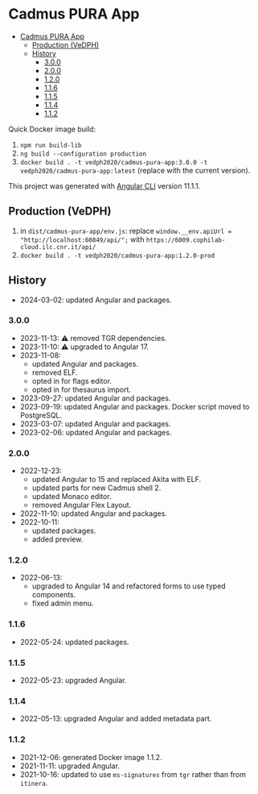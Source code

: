 # Cadmus PURA App

- [Cadmus PURA App](#cadmus-pura-app)
  - [Production (VeDPH)](#production-vedph)
  - [History](#history)
    - [3.0.0](#300)
    - [2.0.0](#200)
    - [1.2.0](#120)
    - [1.1.6](#116)
    - [1.1.5](#115)
    - [1.1.4](#114)
    - [1.1.2](#112)

Quick Docker image build:

1. `npm run build-lib`
2. `ng build --configuration production`
3. `docker build . -t vedph2020/cadmus-pura-app:3.0.0 -t vedph2020/cadmus-pura-app:latest` (replace with the current version).

This project was generated with [Angular CLI](https://github.com/angular/angular-cli) version 11.1.1.

## Production (VeDPH)

1. in `dist/cadmus-pura-app/env.js`: replace `window.__env.apiUrl = "http://localhost:60849/api/";` with `https://6009.cophilab-cloud.ilc.cnr.it/api/`
2. `docker build . -t vedph2020/cadmus-pura-app:1.2.0-prod`

## History

- 2024-03-02: updated Angular and packages.

### 3.0.0

- 2023-11-13: ⚠️ removed TGR dependencies.
- 2023-11-10: ⚠️ upgraded to Angular 17.
- 2023-11-08:
  - updated Angular and packages.
  - removed ELF.
  - opted in for flags editor.
  - opted in for thesaurus import.
- 2023-09-27: updated Angular and packages.
- 2023-09-19: updated Angular and packages. Docker script moved to PostgreSQL.
- 2023-03-07: updated Angular and packages.
- 2023-02-06: updated Angular and packages.

### 2.0.0

- 2022-12-23:
  - updated Angular to 15 and replaced Akita with ELF.
  - updated parts for new Cadmus shell 2.
  - updated Monaco editor.
  - removed Angular Flex Layout.
- 2022-11-10: updated Angular and packages.
- 2022-10-11:
  - updated packages.
  - added preview.

### 1.2.0

- 2022-06-13:
  - upgraded to Angular 14 and refactored forms to use typed components.
  - fixed admin menu.

### 1.1.6

- 2022-05-24: updated packages.

### 1.1.5

- 2022-05-23: upgraded Angular.

### 1.1.4

- 2022-05-13: upgraded Angular and added metadata part.

### 1.1.2

- 2021-12-06: generated Docker image 1.1.2.
- 2021-11-11: upgraded Angular.
- 2021-10-16: updated to use `ms-signatures` from `tgr` rather than from `itinera`.
